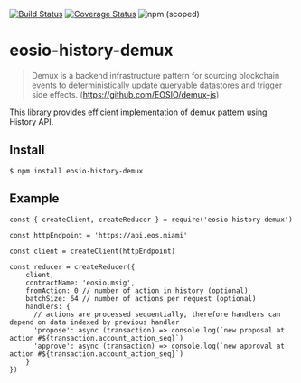 [![Build Status](https://travis-ci.org/7flash/eosio-history-demux.svg?branch=master)](https://travis-ci.org/7flash/eosio-history-demux)
[![Coverage Status](https://coveralls.io/repos/github/7flash/eosio-history-demux/badge.svg?branch=master)](https://coveralls.io/github/7flash/eosio-history-demux?branch=master)
![npm (scoped)](https://img.shields.io/npm/v/eosio-history-demux)

# eosio-history-demux

> Demux is a backend infrastructure pattern for sourcing blockchain events to deterministically update queryable datastores and trigger side effects.
(https://github.com/EOSIO/demux-js)

This library provides efficient implementation of demux pattern using History API.

## Install

```
$ npm install eosio-history-demux
```

## Example

```
const { createClient, createReducer } = require('eosio-history-demux')

const httpEndpoint = 'https://api.eos.miami'

const client = createClient(httpEndpoint)

const reducer = createReducer({
    client,
    contractName: 'eosio.msig',
    fromAction: 0 // number of action in history (optional)
    batchSize: 64 // number of actions per request (optional)
    handlers: {
      // actions are processed sequentially, therefore handlers can depend on data indexed by previous handler
      'propose': async (transaction) => console.log(`new proposal at action #${transaction.account_action_seq}`)
      'approve': async (transaction) => console.log(`new approval at action #${transaction.account_action_seq}`)
    }
})
```
